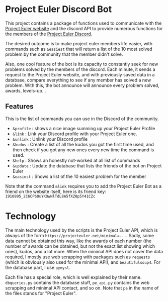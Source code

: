 # Project Euler Discord Bot

This project contains a package of functions used to communicate with the [Project Euler website](https://projecteuler.net) and the discord API to provide numerous functions for the members of the [Project Euler Discord](https://discord.gg/28bQcA7pQQ).

The desired outcome is to make project euler members life easier, with commands such as `&easiest` that will return a list of the 10 most solved problem by the community that the member didn't solve.

Also, one cool feature of the bot is its capacity to constantly seek for new problems solved by the members of the discord. Each minute, it sends a request to the Project Euler website, and with previously saved data in a database, compare everything to see if any member has solved a new problem. With this, the bot announce will announce every problem solved, awards, levels-up...

## Features

This is the list of commands you can use in the Discord of the community.

- `&profile` : shows a nice image summing up your Project Euler Profile
- `&link` : Link your Discord profile with your Project Euler one.
- `&unlink` : Unlink your Discord profile
- `&kudos` : Create a list of all the kudos you got the first time used, and then check if you got any new ones every new time the command is used.
- `&help` : Shows an honestly not-worked at all list of commands
- `&update` : Update the database that lists the friends of the bot on Project Euler
- `&easiest` : Shows a list of the 10 easiest problem for the member

Note that the command `&link` requires you to add the Project Euler Bot as a friend on the website itself, here is its friend key: `1910895_2C6CP6OuYKOwNlTdL8A5fXZ0p5Y41CZc`

# Technology

The main technology used by the scripts is the Project Euler API, which is always of the form `https://projecteuler.net/minimal=...`. Sadly, some data cannot be obtained this way, like the awards of each number (the number of awards can be obtained, but not the exact list showing which ones), kudos, and a lot more. When the minimal API does not cover the data required, I mostly use web scrapping with packages such as `requests` (which is obviously also used for the minimal API), and `beautifulsoup4`. For the database part, I use `pymysl`.

Each file has a special role, which is well explained by their name. `dbqueries.py` contains the database stuff, `pe_api.py` contains the web scrapping and minimal API contact, and so on. Note that `pe` in the name of the files stands for "Project Euler".
